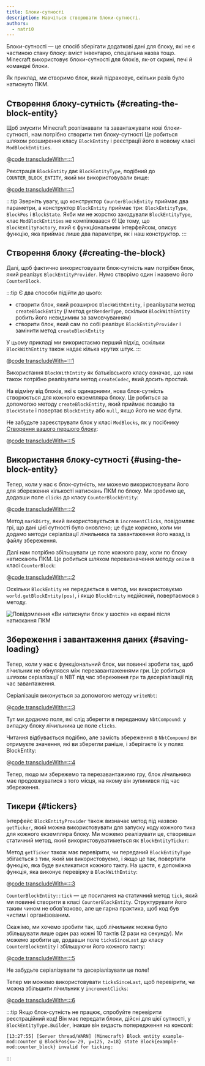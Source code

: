 ```yaml
---
title: Блоки-сутності
description: Навчіться створювати блоки-сутності.
authors:
  - natri0
---
```


Блоки-сутності — це спосіб зберігати додаткові дані для блоку, які не є частиною стану блоку: вміст інвентарю, спеціальна назва тощо.
Minecraft використовує блоки-сутності для блоків, як-от скрині, печі й командні блоки.

Як приклад, ми створимо блок, який підраховує, скільки разів було натиснуто ПКМ.

## Створення блоку-сутність {#creating-the-block-entity}

Щоб змусити Minecraft розпізнавати та завантажувати нові блоки-сутності, нам потрібно створити тип блоку-сутності Це робиться шляхом розширення класу `BlockEntity` і реєстрації його в новому класі `ModBlockEntities`.

@[code transcludeWith=:::1](@/reference/1.21/src/main/java/com/example/docs/block/entity/custom/CounterBlockEntity.java)

Реєстрація `BlockEntity` дає `BlockEntityType`, подібний до `COUNTER_BLOCK_ENTITY`, який ми використовували вище:

@[code transcludeWith=:::1](@/reference/1.21/src/main/java/com/example/docs/block/entity/ModBlockEntities.java)

:::tip
Зверніть увагу, що конструктор `CounterBlockEntity` приймає два параметри, а конструктор `BlockEntity` приймає три: `BlockEntityType`, `BlockPos` і `BlockState`.
Якби ми не жорстко закодували `BlockEntityType`, клас `ModBlockEntities` не компілювався б! Це тому, що `BlockEntityFactory`, який є функціональним інтерфейсом, описує функцію, яка приймає лише два параметри, як і наш конструктор.
:::

## Створення блоку {#creating-the-block}

Далі, щоб фактично використовувати блок-сутність нам потрібен блок, який реалізує `BlockEntityProvider`. Нумо створімо один і назвемо його `CounterBlock`.

:::tip
Є два способи підійти до цього:

- створити блок, який розширює `BlockWithEntity`, і реалізувати метод `createBlockEntity` (_і_ метод `getRenderType`, оскільки `BlockWithEntity` робить його невидимим за замовчуванням)
- створити блок, який сам по собі реалізує `BlockEntityProvider` і замінити метод `createBlockEntity`

У цьому прикладі ми використаємо перший підхід, оскільки `BlockWithEntity` також надає кілька крутих штук.
:::

@[code transcludeWith=:::1](@/reference/1.21/src/main/java/com/example/docs/block/custom/CounterBlock.java)

Використання `BlockWithEntity` як батьківського класу означає, що нам також потрібно реалізувати метод `createCodec`, який досить простий.

На відміну від блоків, які є одинарними, нова блок-сутність створюється для кожного екземпляра блоку. Це робиться за допомогою методу `createBlockEntity`, який приймає позицію та `BlockState` і повертає `BlockEntity` або `null`, якщо його не має бути.

Не забудьте зареєструвати блок у класі `ModBlocks`, як у посібнику [Створення вашого першого блоку](../blocks/first-block):

@[code transcludeWith=:::5](@/reference/1.21/src/main/java/com/example/docs/block/ModBlocks.java)

## Використання блоку-сутності {#using-the-block-entity}

Тепер, коли у нас є блок-сутність, ми можемо використовувати його для збереження кількості натискань ПКМ по блоку. Ми зробимо це, додавши поле `clicks` до класу `CounterBlockEntity`:

@[code transcludeWith=:::2](@/reference/1.21/src/main/java/com/example/docs/block/entity/custom/CounterBlockEntity.java)

Метод `markDirty`, який використовується в `incrementClicks`, повідомляє грі, що дані цієї сутності було оновлено; це буде корисно, коли ми додамо методи серіалізації лічильника та завантаження його назад із файлу збереження.

Далі нам потрібно збільшувати це поле кожного разу, коли по блоку натискають ПКМ. Це робиться шляхом перевизначення методу `onUse` в класі `CounterBlock`:

@[code transcludeWith=:::2](@/reference/1.21/src/main/java/com/example/docs/block/custom/CounterBlock.java)

Оскільки `BlockEntity` не передається в метод, ми використовуємо `world.getBlockEntity(pos)`, і якщо `BlockEntity` недійсний, повертаємося з методу.

![Повідомлення «Ви натиснули блок у шосте» на екрані після натискання ПКМ](/assets/develop/blocks/block_entities_1.png)

## Збереження і завантаження даних {#saving-loading}

Тепер, коли у нас є функціональний блок, ми повинні зробити так, щоб лічильник не обнулявся між перезавантаженнями гри. Це робиться шляхом серіалізації в NBT під час збереження гри та десеріалізації під час завантаження.

Серіалізація виконується за допомогою методу `writeNbt`:

@[code transcludeWith=:::3](@/reference/1.21/src/main/java/com/example/docs/block/entity/custom/CounterBlockEntity.java)

Тут ми додаємо поля, які слід зберегти в переданому `NbtCompound`: у випадку блоку лічильника це поле `clicks`.

Читання відбувається подібно, але замість збереження в `NbtCompound` ви отримуєте значення, які ви зберегли раніше, і зберігаєте їх у полях BlockEntity:

@[code transcludeWith=:::4](@/reference/1.21/src/main/java/com/example/docs/block/entity/custom/CounterBlockEntity.java)

Тепер, якщо ми збережемо та перезавантажимо гру, блок лічильника має продовжуватися з того місця, на якому він зупинився під час збереження.

## Тикери {#tickers}

Інтерфейс `BlockEntityProvider` також визначає метод під назвою `getTicker`, який можна використовувати для запуску коду кожного тика для кожного екземпляра блоку. Ми можемо реалізувати це, створивши статичний метод, який використовуватиметься як `BlockEntityTicker`:

Метод `getTicker` також має перевірити, чи переданий `BlockEntityType` збігається з тим, який ми використовуємо, і якщо це так, повертати функцію, яка буде викликатися кожного такту. На щастя, є допоміжна функція, яка виконує перевірку в `BlockWithEntity`:

@[code transcludeWith=:::3](@/reference/1.21/src/main/java/com/example/docs/block/custom/CounterBlock.java)

`CounterBlockEntity::tick` — це посилання на статичний метод `tick`, який ми повинні створити в класі `CounterBlockEntity`. Структурувати його таким чином не обов'язково, але це гарна практика, щоб код був чистим і організованим.

Скажімо, ми хочемо зробити так, щоб лічильник можна було збільшувати лише один раз кожні 10 тактів (2 рази на секунду). Ми можемо зробити це, додавши поле `ticksSinceLast` до класу `CounterBlockEntity` і збільшуючи його кожного такту:

@[code transcludeWith=:::5](@/reference/1.21/src/main/java/com/example/docs/block/entity/custom/CounterBlockEntity.java)

Не забудьте серіалізувати та десеріалізувати це поле!

Тепер ми можемо використовувати `ticksSinceLast`, щоб перевірити, чи можна збільшити лічильник у `incrementClicks`:

@[code transcludeWith=:::6](@/reference/1.21/src/main/java/com/example/docs/block/entity/custom/CounterBlockEntity.java)

:::tip
Якщо блок-сутність не працює, спробуйте перевірити реєстраційний код! Він має передати блоки, дійсні для цієї сутності, у `BlockEntityType.Builder`, інакше він видасть попередження на консолі:

```text
[13:27:55] [Server thread/WARN] (Minecraft) Block entity example-mod:counter @ BlockPos{x=-29, y=125, z=18} state Block{example-mod:counter_block} invalid for ticking:
```

:::
